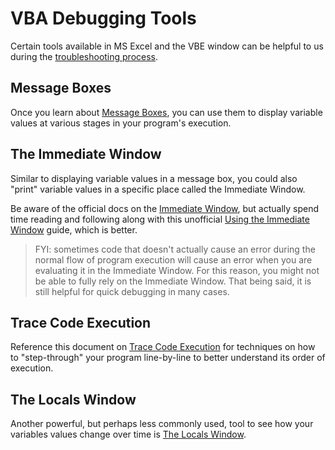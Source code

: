 # VBA Debugging Tools

Certain tools available in MS Excel and the VBE window can be helpful to us during the [troubleshooting process](/HELP.md).

## Message Boxes

Once you learn about [Message Boxes](message-boxes.md), you can use them to display variable values at various stages in your program's execution.

## The Immediate Window

Similar to displaying variable values in a message box, you could also "print" variable values in a specific place called the Immediate Window.

Be aware of the official docs on the [Immediate Window](https://docs.microsoft.com/en-us/office/vba/language/reference/user-interface-help/immediate-window), but actually spend time reading and following along with this unofficial [Using the Immediate Window](https://www.excelcampus.com/vba/vba-immediate-window-excel/) guide, which is better.

> FYI: sometimes code that doesn't actually cause an error during the normal flow of program execution will cause an error when you are evaluating it in the Immediate Window. For this reason, you might not be able to fully rely on the Immediate Window. That being said, it is still helpful for quick debugging in many cases.

## Trace Code Execution

Reference this document on [Trace Code Execution](https://msdn.microsoft.com/en-us/vba/language-reference-vba/articles/trace-code-execution) for techniques on how to "step-through" your program line-by-line to better understand its order of execution.

## The Locals Window

Another powerful, but perhaps less commonly used, tool to see how your variables values change over time is
[The Locals Window](https://msdn.microsoft.com/en-us/vba/language-reference-vba/articles/locals-window).
